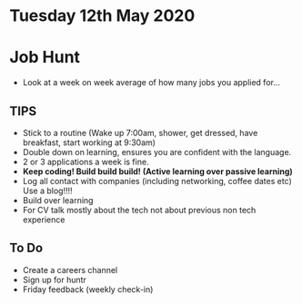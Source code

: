 # Tuesday 12th May 2020

# Job Hunt

- Look at a week on week average of how many jobs you applied for...

## TIPS

- Stick to a routine (Wake up 7:00am, shower, get dressed, have breakfast, start working at 9:30am)
- Double down on learning, ensures you are confident with the language. 
- 2 or 3 applications a week is fine. 
- **Keep coding! Build build build! (Active learning over passive learning)** 
- Log all contact with companies (including networking, coffee dates etc) Use a blog!!!!
- Build over learning 
- For CV talk mostly about the tech not about previous non tech experience

## To Do 

- Create a careers channel 
- Sign up for huntr 
- Friday feedback (weekly check-in) 
